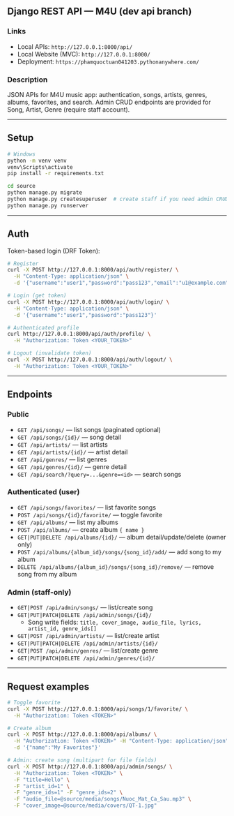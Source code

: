 ## Django REST API — M4U (dev api branch)

### Links
- Local APIs: `http://127.0.0.1:8000/api/`
- Local Website (MVC): `http://127.0.0.1:8000/`
- Deployment: `https://phamquoctuan041203.pythonanywhere.com/`

### Description
JSON APIs for M4U music app: authentication, songs, artists, genres, albums, favorites, and search. Admin CRUD endpoints are provided for Song, Artist, Genre (require staff account).

---

## Setup

```bash
# Windows
python -m venv venv
venv\Scripts\activate
pip install -r requirements.txt

cd source
python manage.py migrate
python manage.py createsuperuser  # create staff if you need admin CRUD
python manage.py runserver
```

---

## Auth

Token-based login (DRF Token):

```bash
# Register
curl -X POST http://127.0.0.1:8000/api/auth/register/ \
  -H "Content-Type: application/json" \
  -d '{"username":"user1","password":"pass123","email":"u1@example.com"}'

# Login (get token)
curl -X POST http://127.0.0.1:8000/api/auth/login/ \
  -H "Content-Type: application/json" \
  -d '{"username":"user1","password":"pass123"}'

# Authenticated profile
curl http://127.0.0.1:8000/api/auth/profile/ \
  -H "Authorization: Token <YOUR_TOKEN>"

# Logout (invalidate token)
curl -X POST http://127.0.0.1:8000/api/auth/logout/ \
  -H "Authorization: Token <YOUR_TOKEN>"
```

---

## Endpoints

### Public
- `GET /api/songs/` — list songs (paginated optional)
- `GET /api/songs/{id}/` — song detail
- `GET /api/artists/` — list artists
- `GET /api/artists/{id}/` — artist detail
- `GET /api/genres/` — list genres
- `GET /api/genres/{id}/` — genre detail
- `GET /api/search/?query=...&genre=<id>` — search songs

### Authenticated (user)
- `GET /api/songs/favorites/` — list favorite songs
- `POST /api/songs/{id}/favorite/` — toggle favorite
- `GET /api/albums/` — list my albums
- `POST /api/albums/` — create album `{ name }`
- `GET|PUT|DELETE /api/albums/{id}/` — album detail/update/delete (owner only)
- `POST /api/albums/{album_id}/songs/{song_id}/add/` — add song to my album
- `DELETE /api/albums/{album_id}/songs/{song_id}/remove/` — remove song from my album

### Admin (staff-only)
- `GET|POST /api/admin/songs/` — list/create song
- `GET|PUT|PATCH|DELETE /api/admin/songs/{id}/`
  - Song write fields: `title, cover_image, audio_file, lyrics, artist_id, genre_ids[]`
- `GET|POST /api/admin/artists/` — list/create artist
- `GET|PUT|PATCH|DELETE /api/admin/artists/{id}/`
- `GET|POST /api/admin/genres/` — list/create genre
- `GET|PUT|PATCH|DELETE /api/admin/genres/{id}/`

---

## Request examples

```bash
# Toggle favorite
curl -X POST http://127.0.0.1:8000/api/songs/1/favorite/ \
  -H "Authorization: Token <TOKEN>"

# Create album
curl -X POST http://127.0.0.1:8000/api/albums/ \
  -H "Authorization: Token <TOKEN>" -H "Content-Type: application/json" \
  -d '{"name":"My Favorites"}'

# Admin: create song (multipart for file fields)
curl -X POST http://127.0.0.1:8000/api/admin/songs/ \
  -H "Authorization: Token <TOKEN>" \
  -F "title=Hello" \
  -F "artist_id=1" \
  -F "genre_ids=1" -F "genre_ids=2" \
  -F "audio_file=@source/media/songs/Nuoc_Mat_Ca_Sau.mp3" \
  -F "cover_image=@source/media/covers/QT-1.jpg"
```